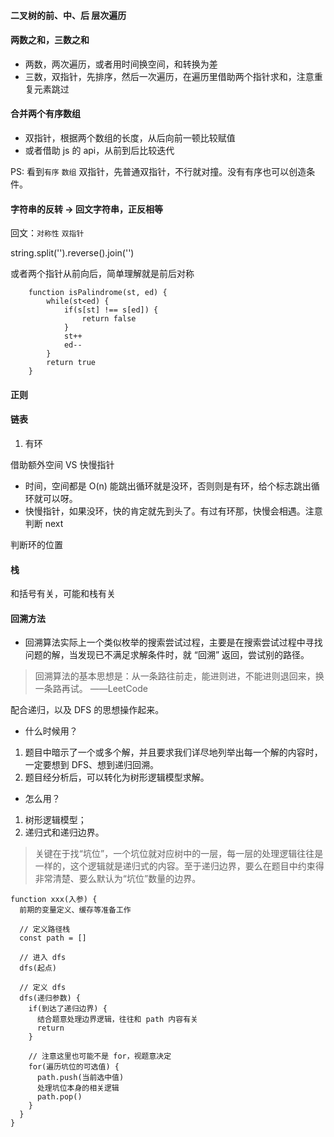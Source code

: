 #### 二叉树的前、中、后 层次遍历

#### 两数之和，三数之和

- 两数，两次遍历，或者用时间换空间，和转换为差
- 三数，双指针，先排序，然后一次遍历，在遍历里借助两个指针求和，注意重复元素跳过

#### 合并两个有序数组

- 双指针，根据两个数组的长度，从后向前一顿比较赋值
- 或者借助 js 的 api，从前到后比较迭代

PS: 看到`有序` `数组` 双指针，先普通双指针，不行就对撞。没有有序也可以创造条件。

#### 字符串的反转 -> 回文字符串，正反相等

回文：`对称性` `双指针`

string.split('').reverse().join('')

或者两个指针从前向后，简单理解就是前后对称

```
    function isPalindrome(st, ed) {
        while(st<ed) {
            if(s[st] !== s[ed]) {
                return false
            }
            st++
            ed--
        }
        return true
    }

```

#### 正则

#### 链表

1. 有环

借助额外空间 VS 快慢指针

- 时间，空间都是 O(n) 能跳出循环就是没环，否则则是有环，给个标志跳出循环就可以呀。
- 快慢指针，如果没环，快的肯定就先到头了。有过有环那，快慢会相遇。注意判断 next

判断环的位置

#### 栈

和括号有关，可能和栈有关

#### 回溯方法

- 回溯算法实际上一个类似枚举的搜索尝试过程，主要是在搜索尝试过程中寻找问题的解，当发现已不满足求解条件时，就 “回溯” 返回，尝试别的路径。

> 回溯算法的基本思想是：从一条路往前走，能进则进，不能进则退回来，换一条路再试。 ——LeetCode

配合递归，以及 DFS 的思想操作起来。

- 什么时候用？

1. 题目中暗示了一个或多个解，并且要求我们详尽地列举出每一个解的内容时，一定要想到 DFS、想到递归回溯。
2. 题目经分析后，可以转化为树形逻辑模型求解。

- 怎么用？

1. 树形逻辑模型；
2. 递归式和递归边界。

> 关键在于找“坑位”，一个坑位就对应树中的一层，每一层的处理逻辑往往是一样的，这个逻辑就是递归式的内容。至于递归边界，要么在题目中约束得非常清楚、要么默认为“坑位”数量的边界。

```
function xxx(入参) {
  前期的变量定义、缓存等准备工作

  // 定义路径栈
  const path = []

  // 进入 dfs
  dfs(起点)

  // 定义 dfs
  dfs(递归参数) {
    if(到达了递归边界) {
      结合题意处理边界逻辑，往往和 path 内容有关
      return
    }

    // 注意这里也可能不是 for，视题意决定
    for(遍历坑位的可选值) {
      path.push(当前选中值)
      处理坑位本身的相关逻辑
      path.pop()
    }
  }
}
```
